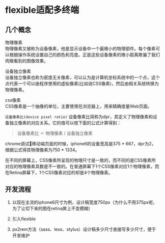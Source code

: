 # flexible适配多终端

## 几个概念
物理像素  
物理像素又被称为设备像素，他是显示设备中一个最微小的物理部件。每个像素可以根据操作系统设置自己的颜色和亮度。正是这些设备像素的微小距离欺骗了我们肉眼看到的图像效果。

设备独立像素  
设备独立像素也称为密度无关像素，可以认为是计算机坐标系统中的一个点，这个点代表一个可以由程序使用的虚拟像素(比如说CSS像素)，然后由相关系统转换为物理像素。

css像素  
CSS像素是一个抽像的单位，主要使用在浏览器上，用来精确度量Web页面。

`设备像素比(device pixel ratio)`
设备像素比简称为dpr，其定义了物理像素和设备独立像素的对应关系。它的值可以按下面的公式计算得到：

> 设备像素比 ＝ 物理像素 / 设备独立像素

chrome调试移动端页面的时候，iphone6的设备宽高是375 * 667，dpr为2，根据公式得其物理像素为750 * 1334。  

在不同的屏幕上，CSS像素所呈现的物理尺寸是一致的，而不同的是CSS像素所对应的物理像素具数是不一致的。在普通屏幕下1个CSS像素对应1个物理像素，而在Retina屏幕下，1个CSS像素对应的却是4个物理像素。

## 开发流程
1. 以现在主流的iphone6尺寸为例，设计稿宽度750px（为什么不用375px呢，为了让切下来的图在retina屏上不变模糊）

2. 引入flexible

3. px2rem方法（sass、less、stylus）设计稿多少尺寸直接写多少尺寸，便于开发维护
